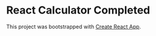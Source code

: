 # React Calculator Completed

This project was bootstrapped with [Create React App](https://github.com/facebookincubator/create-react-app).
